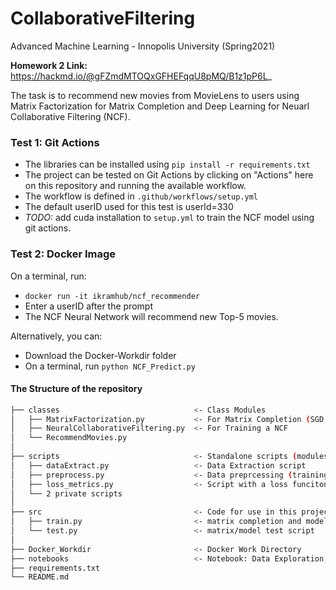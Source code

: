 # CollaborativeFiltering

Advanced Machine Learning - Innopolis University (Spring2021)

**Homework 2 Link:** https://hackmd.io/@gFZmdMTOQxGFHEFqqU8pMQ/B1z1pP6L_

The task is to recommend new movies from MovieLens to users using Matrix Factorization for Matrix Completion and Deep Learning for Neuarl Collaborative Filtering (NCF).

### Test 1: Git Actions
- The libraries can be installed using `pip install -r requirements.txt`
- The project can be tested on Git Actions by clicking on "Actions" here on this repository and running the available workflow.
- The workflow is defined in `.github/workflows/setup.yml`
- The default userID used for this test is userId=330
- _TODO:_ add cuda installation to `setup.yml` to train the NCF model using git actions.


### Test 2: Docker Image
On a terminal, run:
- `docker run -it ikramhub/ncf_recommender`
- Enter a userID after the prompt
- The NCF Neural Network will recommend new Top-5 movies.

Alternatively, you can:
- Download the Docker-Workdir folder
- On a terminal, run `python NCF_Predict.py`

#### The Structure of the repository
```bash
├── classes                              <- Class Modules
│   ├── MatrixFactorization.py           <- For Matrix Completion (SGD and ALS) 
│   ├── NeuralCollaborativeFiltering.py  <- For Training a NCF
│   └── RecommendMovies.py  
│
├── scripts                              <- Standalone scripts (modules)
│   ├── dataExtract.py                   <- Data Extraction script
│   ├── preprocess.py                    <- Data preprcessing (training set to user-item matrix)
│   ├── loss_metrics.py                  <- Script with a loss funciton (MSE and RMSE)
│   └── 2 private scripts 
│
├── src                                  <- Code for use in this project.
│   ├── train.py                         <- matrix completion and model train script
│   └── test.py                          <- matrix/model test script
│ 
├── Docker_Workdir                       <- Docker Work Directory
├── notebooks                            <- Notebook: Data Exploration, Model Training and Testing
├── requirements.txt                            
└── README.md     
```
